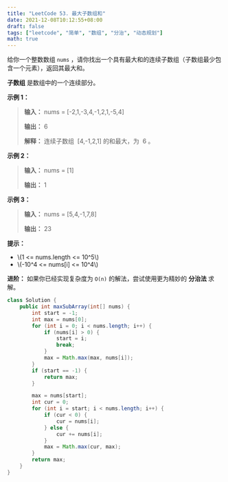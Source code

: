 ```yaml
---
title: "LeetCode 53. 最大子数组和"
date: 2021-12-08T10:12:55+08:00
draft: false
tags: ["leetcode", "简单", "数组", "分治", "动态规划"]
math: true
---
```


给你一个整数数组 `nums` ，请你找出一个具有最大和的连续子数组（子数组最少包含一个元素），返回其最大和。

<!--more-->

**子数组** 是数组中的一个连续部分。

**示例 1：**

> **输入：** nums = [-2,1,-3,4,-1,2,1,-5,4]
> 
> **输出：** 6
> 
> **解释：** 连续子数组  [4,-1,2,1] 的和最大，为  6 。

**示例 2：**

> **输入：** nums = [1]
> 
> **输出：** 1

**示例 3：**

> **输入：** nums = [5,4,-1,7,8]
> 
> **输出：** 23

**提示：**

- \\(1 <= nums.length <= 10^5\\)
- \\(-10^4 <= nums[i] <= 10^4\\)

**进阶：** 如果你已经实现复杂度为 `O(n)` 的解法，尝试使用更为精妙的 **分治法** 求解。

```java
class Solution {
    public int maxSubArray(int[] nums) {
        int start = -1;
        int max = nums[0];
        for (int i = 0; i < nums.length; i++) {
            if (nums[i] > 0) {
                start = i;
                break;
            }
            max = Math.max(max, nums[i]);
        }
        if (start == -1) {
            return max;
        }

        max = nums[start];
        int cur = 0;
        for (int i = start; i < nums.length; i++) {
            if (cur < 0) {
                cur = nums[i];
            } else {
                cur += nums[i];
            }
            max = Math.max(cur, max);
        }
        return max;
    }
}
```
